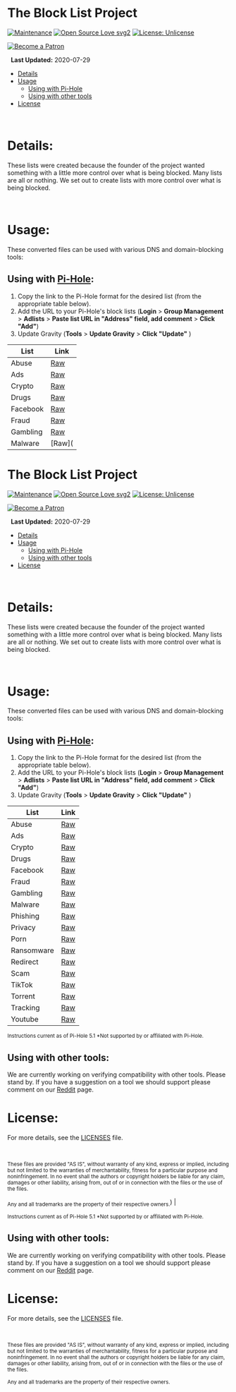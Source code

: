 
  
# The Block List Project


[![Maintenance](https://img.shields.io/badge/Maintained%3F-yes-green.svg)](https://GitHub.com/Naereen/StrapDown.js/graphs/commit-activity) [![Open Source Love svg2](https://badges.frapsoft.com/os/v2/open-source.svg?v=103)](https://github.com/ellerbrock/open-source-badges/) [![License: Unlicense](https://img.shields.io/badge/license-Unlicense-blue.svg)](http://unlicense.org/)

[![Become a Patron](https://digital.hbs.edu/platform-rctom/wp-content/uploads/sites/4/2018/11/patreon-banner.png)](https://www.patreon.com/bePatron?u=8892646)

&nbsp;
**Last Updated:** 2020-07-29

- [Details](#details)
- [Usage](#usage)
  - [Using with Pi-Hole](#using-with-pi-hole)
  - [Using with other tools](#using-with-other-tools)
- [License](#license)

&nbsp;

# Details:
These lists were created because the founder of the project wanted something with a little more control over what is being blocked. Many lists are all or nothing. We set out to create lists with more control over what is being blocked.


&nbsp;

# Usage:
These converted files can be used with various DNS and domain-blocking tools:

## Using with [Pi-Hole](https://pi-hole.net/):

1. Copy the link to the Pi-Hole format for the desired list (from the appropriate table below).
2. Add the URL to your Pi-Hole's block lists (**Login** > **Group Management** > **Adlists** > **Paste list URL in "Address" field, add comment** > **Click "Add"**)
3. Update Gravity (**Tools** > **Update Gravity** > **Click "Update"** )

| List | Link |
|--|--|
| Abuse| [Raw](https://raw.githubusercontent.com/blocklistproject/Lists/master/abuse.txt) |
| Ads| [Raw](https://raw.githubusercontent.com/blocklistproject/Lists/master/ads.txt) |
| Crypto| [Raw](https://raw.githubusercontent.com/blocklistproject/Lists/master/crypto.txt) |
| Drugs| [Raw](https://raw.githubusercontent.com/blocklistproject/Lists/master/drugs.txt) |
| Facebook| [Raw](https://raw.githubusercontent.com/blocklistproject/Lists/master/facebook.txt) |
| Fraud| [Raw](https://raw.githubusercontent.com/blocklistproject/Lists/master/fraud.txt) |
| Gambling| [Raw](https://raw.githubusercontent.com/blocklistproject/Lists/master/gambling.txt) |
| Malware| [Raw](
  
# The Block List Project


[![Maintenance](https://img.shields.io/badge/Maintained%3F-yes-green.svg)](https://GitHub.com/Naereen/StrapDown.js/graphs/commit-activity) [![Open Source Love svg2](https://badges.frapsoft.com/os/v2/open-source.svg?v=103)](https://github.com/ellerbrock/open-source-badges/) [![License: Unlicense](https://img.shields.io/badge/license-Unlicense-blue.svg)](http://unlicense.org/)

[![Become a Patron](https://digital.hbs.edu/platform-rctom/wp-content/uploads/sites/4/2018/11/patreon-banner.png)](https://www.patreon.com/bePatron?u=8892646)

&nbsp;
**Last Updated:** 2020-07-29

- [Details](#details)
- [Usage](#usage)
  - [Using with Pi-Hole](#using-with-pi-hole)
  - [Using with other tools](#using-with-other-tools)
- [License](#license)

&nbsp;

# Details:
These lists were created because the founder of the project wanted something with a little more control over what is being blocked. Many lists are all or nothing. We set out to create lists with more control over what is being blocked.


&nbsp;

# Usage:
These converted files can be used with various DNS and domain-blocking tools:

## Using with [Pi-Hole](https://pi-hole.net/):

1. Copy the link to the Pi-Hole format for the desired list (from the appropriate table below).
2. Add the URL to your Pi-Hole's block lists (**Login** > **Group Management** > **Adlists** > **Paste list URL in "Address" field, add comment** > **Click "Add"**)
3. Update Gravity (**Tools** > **Update Gravity** > **Click "Update"** )

| List | Link |
|--|--|
| Abuse| [Raw](https://raw.githubusercontent.com/blocklistproject/Lists/master/abuse.txt) |
| Ads| [Raw](https://raw.githubusercontent.com/blocklistproject/Lists/master/ads.txt) |
| Crypto| [Raw](https://raw.githubusercontent.com/blocklistproject/Lists/master/crypto.txt) |
| Drugs| [Raw](https://raw.githubusercontent.com/blocklistproject/Lists/master/drugs.txt) |
| Facebook| [Raw](https://raw.githubusercontent.com/blocklistproject/Lists/master/facebook.txt) |
| Fraud| [Raw](https://raw.githubusercontent.com/blocklistproject/Lists/master/fraud.txt) |
| Gambling| [Raw](https://raw.githubusercontent.com/blocklistproject/Lists/master/gambling.txt) |
| Malware| [Raw](https://raw.githubusercontent.com/blocklistproject/Lists/master/malware.txt) |
| Phishing| [Raw](https://raw.githubusercontent.com/blocklistproject/Lists/master/phishing.txt) |
| Privacy| [Raw](https://raw.githubusercontent.com/blocklistproject/Lists/master/privacy.txt) |
| Porn| [Raw](https://raw.githubusercontent.com/blocklistproject/Lists/master/porn.txt) |
| Ransomware| [Raw](https://raw.githubusercontent.com/blocklistproject/Lists/master/ransomware.txt) |
| Redirect| [Raw](https://raw.githubusercontent.com/blocklistproject/Lists/master/redirect.txt) |
| Scam| [Raw](https://raw.githubusercontent.com/blocklistproject/Lists/master/scam.txt) |
| TikTok| [Raw](https://raw.githubusercontent.com/blocklistproject/Lists/master/tiktok.txt) |
| Torrent| [Raw](https://raw.githubusercontent.com/blocklistproject/Lists/master/torrent.txt) |
| Tracking| [Raw](https://raw.githubusercontent.com/blocklistproject/Lists/master/tracking.txt) |
| Youtube| [Raw](https://raw.githubusercontent.com/blocklistproject/Lists/master/youtube.txt) |


<sup>Instructions current as of Pi-Hole 5.1
*Not supported by or affiliated with Pi-Hole.</sup>

## Using with other tools:
We are currently working on verifying compatibility with other tools. Please stand by. If you have a suggestion on a tool we should support please comment on our [Reddit](https://www.reddit.com/r/blocklistproject/) page.


# License:

For more details, see the [LICENSES](https://github.com/blocklistproject/Lists/blob/master/LICENSE) file.

&nbsp;


<sup>These files are provided "AS IS", without warranty of any kind, express or implied, including but not limited to the warranties of merchantability, fitness for a particular purpose and noninfringement. In no event shall the authors or copyright holders be liable for any claim, damages or other liability, arising from, out of or in connection with the files or the use of the files.</sup>

<sub>Any and all trademarks are the property of their respective owners.</sub>) |



<sup>Instructions current as of Pi-Hole 5.1
*Not supported by or affiliated with Pi-Hole.</sup>

## Using with other tools:
We are currently working on verifying compatibility with other tools. Please stand by. If you have a suggestion on a tool we should support please comment on our [Reddit](https://www.reddit.com/r/blocklistproject/) page.


# License:

For more details, see the [LICENSES](https://github.com/blocklistproject/Lists/blob/master/LICENSE) file.

&nbsp;


<sup>These files are provided "AS IS", without warranty of any kind, express or implied, including but not limited to the warranties of merchantability, fitness for a particular purpose and noninfringement. In no event shall the authors or copyright holders be liable for any claim, damages or other liability, arising from, out of or in connection with the files or the use of the files.</sup>

<sub>Any and all trademarks are the property of their respective owners.</sub>